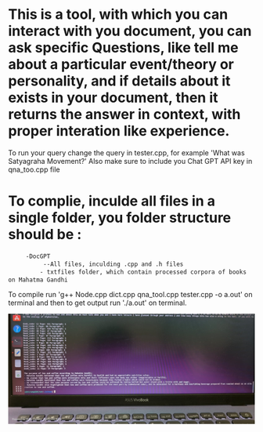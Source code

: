 # This is a tool, with which you can interact with you document, you can ask specific Questions, like tell me about a particular event/theory or personality, and if details about it exists in your document, then it returns the answer in context, with proper interation like experience.

 To run your query change the query in tester.cpp, for example 'What was Satyagraha Movement?'
 Also make sure to include you Chat GPT API key in qna_too.cpp file
 
 # To complie, inculde all files in a single folder, you folder structure should be : 
         -DocGPT
              --All files, inculding .cpp and .h files
	         - txtfiles folder, which contain processed corpora of books on Mahatma Gandhi
         
 To compile run 'g++ Node.cpp dict.cpp qna_tool.cpp tester.cpp -o a.out' on terminal and then to get output run './a.out' on terminal.

![alt text](./Sample%20output.png)
